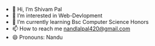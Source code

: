 - 👋 Hi, I’m Shivam Pal
- 👀 I’m interested in Web-Devlopment
- 🌱 I’m currently learning Bsc Computer Science Honors
- 📫 How to reach me nandlalpal420@gmail.com
- 😄 Pronouns: Nandu

<!---
Shivam2411-stack/Shivam2411-stack is a ✨ special ✨ repository because its `README.md` (this file) appears on your GitHub profile.
You can click the Preview link to take a look at your changes.
--->
